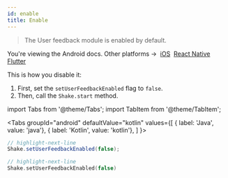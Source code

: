```yaml
---
id: enable
title: Enable
---
```


>The User feedback module is enabled by default.

<p class="p2 mt-40">You're viewing the Android docs. Other platforms →&nbsp;
<a href="/docs/ios/user-feedback/enable/">iOS</a>&nbsp;
<a href="/docs/react/user-feedback/enable/">React Native</a>&nbsp;
<a href="/docs/flutter/user-feedback/enable/">Flutter</a>&nbsp;
</p>

This is how you disable it:
1. First, set the `setUserFeedbackEnabled` flag to `false`.
1. Then, call the `Shake.start` method.

import Tabs from '@theme/Tabs'; 
import TabItem from '@theme/TabItem';

<Tabs
  groupId="android"
  defaultValue="kotlin"
  values={[
    { label: 'Java', value: 'java'},
    { label: 'Kotlin', value: 'kotlin'},
  ]
}>

<TabItem value="java">

```java title="App.java"
// highlight-next-line
Shake.setUserFeedbackEnabled(false);
```

</TabItem><TabItem value="kotlin">

```kotlin title="App.kt"
// highlight-next-line
Shake.setUserFeedbackEnabled(false)
```

</TabItem></Tabs>
